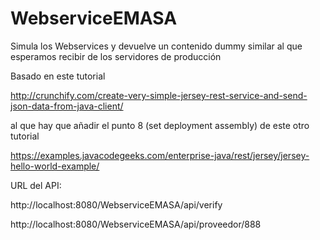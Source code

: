 # WebserviceEMASA


Simula los Webservices y devuelve un contenido dummy similar al que esperamos recibir de los servidores de producción

Basado en este tutorial

http://crunchify.com/create-very-simple-jersey-rest-service-and-send-json-data-from-java-client/

al que hay que añadir el punto 8 (set deployment assembly) de este otro tutorial

https://examples.javacodegeeks.com/enterprise-java/rest/jersey/jersey-hello-world-example/




URL del API:

http://localhost:8080/WebserviceEMASA/api/verify

http://localhost:8080/WebserviceEMASA/api/proveedor/888
